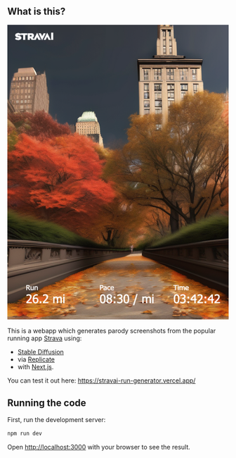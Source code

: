 ## What is this?

![Example Image](public/images/example.png)


This is a webapp which generates parody screenshots from the popular running app [Strava](https://www.strava.com/) using:
 - [Stable Diffusion](https://replicate.com/stability-ai/stable-diffusion)
 - via [Replicate](https://replicate.com/)
 - with [Next.js](https://nextjs.org/).

 You can test it out here: https://stravai-run-generator.vercel.app/

## Running the code

First, run the development server:

```bash
npm run dev
```

Open [http://localhost:3000](http://localhost:3000) with your browser to see the result.
